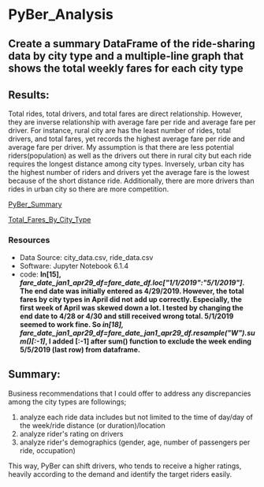 # PyBer_Analysis

## Create a summary DataFrame of the ride-sharing data by city type and a multiple-line graph that shows the total weekly fares for each city type

## Results:

Total rides, total drivers, and total fares are direct relationship. However, they are inverse relationship with average fare per ride and average fare per driver. For instance, rural city are has the least number of rides, total drivers, and total fares, yet records the highest average fare per ride and average fare per driver. My assumption is that there are less potential riders(population) as well as the drivers out there in rural city but each ride requires the longest distance among city types. Inversely, urban city has the highest number of riders and drivers yet the average fare is the lowest because of the short distance ride. Additionally, there are more drivers than rides in urban city so there are more competition.

[PyBer_Summary](https://github.com/Yunaka1269/PyBer_Analysis/blob/main/analysis/PyBer_Summary.PNG)

[Total_Fares_By_City_Type](https://github.com/Yunaka1269/PyBer_Analysis/blob/main/analysis/Total_Fares_By_City_Type.png)

### Resources
  - Data Source: city_data.csv, ride_data.csv
  - Software: Jupyter Notebook 6.1.4
  - code:
    **In[15], _fare_date_jan1_apr29_df=fare_date_df.loc["1/1/2019":"5/1/2019"]_. The end date was initially entered as 4/29/2019. However, the total fares by city types in April did not add up correctly. Especially, the first week of April was skewed down a lot. I tested by changing the end date to 4/28 or 4/30 and still received wrong total. 5/1/2019 seemed to work fine. So _in[18], fare_date_jan1_apr29_df=fare_date_jan1_apr29_df.resample("W").sum()[:-1]_, I added [:-1] after sum() function to exclude the week ending 5/5/2019 (last row) from dataframe.**
  
## Summary:

Business recommendations that I could offer to address any discrepancies among the city types are followings;

1. analyze each ride data includes but not limited to the time of day/day of the week/ride distance (or duration)/location
2. analyze rider's rating on drivers
3. analyze rider's demographics (gender, age, number of passengers per ride, occupation) 

This way, PyBer can shift drivers, who tends to receive a higher ratings, heavily according to the demand and identify the target riders easily. 
